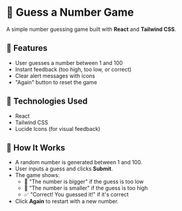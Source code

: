 # 🎯 Guess a Number Game

A simple number guessing game built with **React** and **Tailwind CSS**.

## 📌 Features

- User guesses a number between 1 and 100
- Instant feedback (too high, too low, or correct)
- Clear alert messages with icons
- "Again" button to reset the game

## 🚀 Technologies Used

- React
- Tailwind CSS
- Lucide Icons (for visual feedback)

## 🧠 How It Works

- A random number is generated between 1 and 100.
- User inputs a guess and clicks **Submit**.
- The game shows:
  - 🔼 "The number is bigger" if the guess is too low
  - 🔽 "The number is smaller" if the guess is too high
  - ✅ "Correct! You guessed it!" if it's correct
- Click **Again** to restart with a new number.
